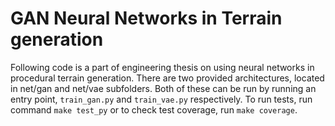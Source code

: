 # GAN Neural Networks in Terrain generation

Following code is a part of engineering thesis on using neural networks in procedural terrain generation. There are two provided architectures, located in net/gan and net/vae subfolders. Both of these can be run by running an entry point, `train_gan.py` and `train_vae.py` respectively.
To run tests, run command `make test_py` or to check test coverage, run `make coverage`.
